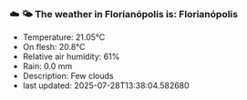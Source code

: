 ### ☁️ 🌤️  The weather in Florianópolis is: Florianópolis

- Temperature: 21.05°C
- On flesh: 20.8°C
- Relative air humidity: 61%
- Rain: 0.0 mm
- Description: Few clouds
- last updated: 2025-07-28T13:38:04.582680
